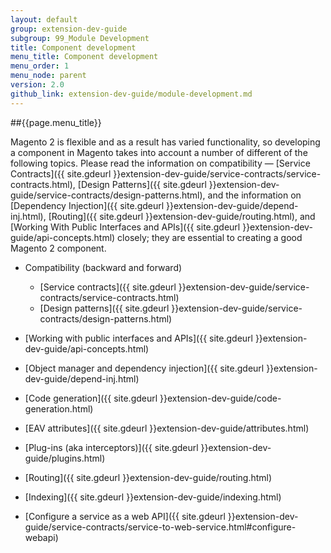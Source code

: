 ```yaml
---
layout: default
group: extension-dev-guide
subgroup: 99_Module Development
title: Component development
menu_title: Component development
menu_order: 1
menu_node: parent
version: 2.0
github_link: extension-dev-guide/module-development.md
---
```


##{{page.menu_title}}

Magento 2 is flexible and as a result has varied functionality, so developing a component in Magento takes into account a number of different of the following topics. Please read the information on compatibility &#8212; [Service Contracts]({{ site.gdeurl }}extension-dev-guide/service-contracts/service-contracts.html), [Design Patterns]({{ site.gdeurl }}extension-dev-guide/service-contracts/design-patterns.html), and the information on [Dependency Injection]({{ site.gdeurl }}extension-dev-guide/depend-inj.html), [Routing]({{ site.gdeurl }}extension-dev-guide/routing.html), and [Working With Public Interfaces and APIs]({{ site.gdeurl }}extension-dev-guide/api-concepts.html) closely; they are essential to creating a good Magento 2 component.



* Compatibility (backward and forward)
   * [Service contracts]({{ site.gdeurl }}extension-dev-guide/service-contracts/service-contracts.html)
   * [Design patterns]({{ site.gdeurl }}extension-dev-guide/service-contracts/design-patterns.html) 
  
* [Working with public interfaces and APIs]({{ site.gdeurl }}extension-dev-guide/api-concepts.html)
* [Object manager and dependency injection]({{ site.gdeurl }}extension-dev-guide/depend-inj.html)
* [Code generation]({{ site.gdeurl }}extension-dev-guide/code-generation.html)
* [EAV attributes]({{ site.gdeurl }}extension-dev-guide/attributes.html)
* [Plug-ins (aka interceptors)]({{ site.gdeurl }}extension-dev-guide/plugins.html)
* [Routing]({{ site.gdeurl }}extension-dev-guide/routing.html)
* [Indexing]({{ site.gdeurl }}extension-dev-guide/indexing.html)
* [Configure a service as a web API]({{ site.gdeurl }}extension-dev-guide/service-contracts/service-to-web-service.html#configure-webapi)

